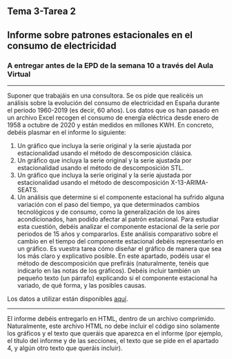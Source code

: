 ## Tema 3-Tarea 2
## Informe sobre patrones estacionales en el consumo de electricidad

### A entregar antes de la EPD de la semana 10 a través del Aula Virtual
---
Suponer que trabajáis en una consultora. Se os pide que realicéis un análisis sobre la evolución del consumo de electricidad en España durante el periodo 1960-2019 (es decir, 60 años). Los datos que os han pasado en un archivo Excel recogen el consumo de energía eléctrica desde enero de 1958 a octubre de 2020 y están medidos en millones KWH.
En concreto, debéis plasmar en el informe lo siguiente:
1. Un gráfico que incluya la serie original y la serie ajustada por estacionalidad usando el método de descomposición clásica.
2. Un gráfico que incluya la serie original y la serie ajustada por estacionalidad usando el método de descomposición STL.
3. Un gráfico que incluya la serie original y la serie ajustada por estacionalidad usando el método de descomposición X-13-ARIMA-SEATS.
4. Un análisis que determine si el componente estacional ha sufrido alguna variación con el paso del tiempo, ya que determinados cambios tecnológicos y de consumo, como la generalización de los aires acondicionados, han podido afectar al patrón estacional. Para estudiar esta cuestión, debéis analizar el componente estacional de la serie por periodos de 15 años y compararlos. Este análisis comparativo sobre el cambio en el tiempo del componente estacional debéis representarlo en un gráfico. Es vuestra tarea cómo diseñar el gráfico de manera que sea los más claro y explicativo posible. En este apartado, podéis usar el método de descomposición que prefiráis (naturalmente, tenéis que indicarlo en las notas de los gráficos). Debéis incluir también un pequeño texto (un párrafo) explicando si el componente estacional ha variado, de qué forma, y las posibles causas.
  
Los datos a utilizar están disponibles [aquí](clases/datos/electricidad.xlsx).

---
El informe debéis entregarlo en HTML, dentro de un archivo comprimido. Naturalmente, este archivo HTML no debe incluir el código sino solamente los gráficos y el texto que queráis que aparezca en el informe (por ejemplo, el título del informe y de las secciones, el texto que se pide en el apartado 4, y algún otro texto que queráis incluir).
